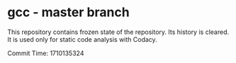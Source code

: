 # gcc - master branch

This repository contains frozen state of the repository.
Its history is cleared. It is used only for static code
analysis with Codacy.

Commit Time: 1710135324